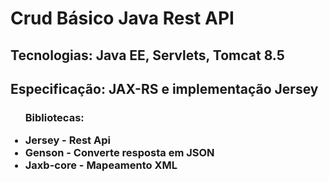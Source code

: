 <h1>Crud Básico Java Rest API</h1>

<h2>Tecnologias: Java EE, Servlets, Tomcat 8.5</h2>

<h2>Especificação: JAX-RS e implementação Jersey</h2>


<ul>

<h3><p>Bibliotecas:</p>

<li>Jersey - Rest Api</li>
<li>Genson - Converte resposta em JSON</li>
<li>Jaxb-core - Mapeamento XML</li>
</h3>
</ul>